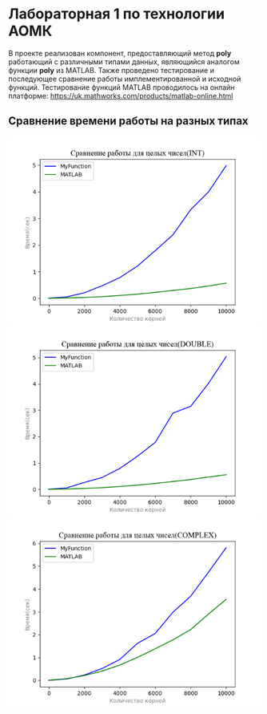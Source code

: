 # Лабораторная 1 по технологии АОМК
В проекте реализован компонент, предоставляющий метод **poly** работающий с различными типами данных, являющийся аналогом функции **poly** из MATLAB.
Также проведено тестирование и последующее сравнение работы имплементированной и исходной функций.
Тестирование функций MATLAB проводилось на онлайн платформе:
https://uk.mathworks.com/products/matlab-online.html
## Сравнение времени работы на разных типах
![Сравнение для Int](https://github.com/VladislavVolkovS/EcoLab1/blob/main/ComparisonINT.png)
![Сравнение для Double](https://github.com/VladislavVolkovS/EcoLab1/blob/main/ComparisonDOUBLE.png)
![Сравнение для Complex](https://github.com/VladislavVolkovS/EcoLab1/blob/main/ComparisonCOMPLEX.png)
